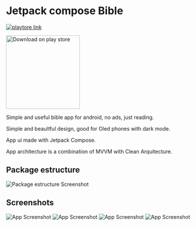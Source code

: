 

# Jetpack compose Bible

 <a href="https://play.google.com/store/apps/details?id=com.ipsoft.bibliasagrada" target="blank"><img align="center"
            src="https://PlayBadges.pavi2410.me/badge/full?id=com.ipsoft.bibliasagrada"
            alt="playtore link"  /></a>



<a href="https://play.google.com/store/apps/details?id=com.ipsoft.bibliasagrada"><img src="https://github.com/AnthoniIP/Biblie/blob/master/screenshots/playstore.png" alt="Download on play store" width="200"></a>

Simple and useful bible app for android, no ads, just reading.

Simple and beaultful design, good for Oled phones with dark mode.

App ui made with Jetpack Compose.

App architecture is a combination of MVVM with Clean Arquitecture.

## Package estructure

![Package estructure Screenshot](https://github.com/AnthoniIP/Biblie/blob/develop/screenshots/Captura%20de%20Tela%202022-07-28%20%C3%A0s%2000.46.20.png)




## Screenshots

![App Screenshot](https://github.com/AnthoniIP/Biblie/blob/develop/screenshots/Screenshot_1658978743_google-pixel4-clearlywhite-portrait.png)
![App Screenshot](https://github.com/AnthoniIP/Biblie/blob/develop/screenshots/Screenshot_1658978778_google-pixel4-clearlywhite-portrait.png)
![App Screenshot](https://github.com/AnthoniIP/Biblie/blob/develop/screenshots/Screenshot_1658978754_google-pixel4-clearlywhite-portrait.png)
![App Screenshot](https://github.com/AnthoniIP/Biblie/blob/develop/screenshots/Screenshot_1658978785_google-pixel4-clearlywhite-portrait.png)




